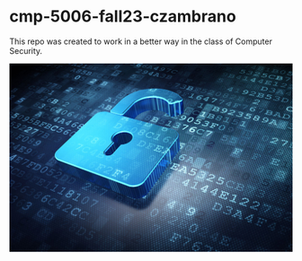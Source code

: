 # cmp-5006-fall23-czambrano

This repo was created to work in a better way in the class of Computer Security. 

![Computer Security](network-security.jpg)
